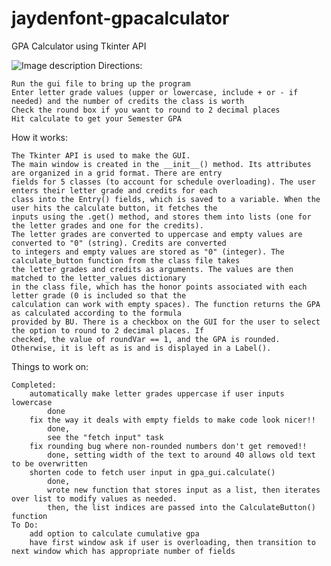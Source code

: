 # jaydenfont-gpacalculator
GPA Calculator using Tkinter API

![Image description](https://github.com/jaydenfont/jaydenfont-gpacalculator/blob/master/EmptyGui.png)
Directions:

    Run the gui file to bring up the program
    Enter letter grade values (upper or lowercase, include + or - if needed) and the number of credits the class is worth
    Check the round box if you want to round to 2 decimal places
    Hit calculate to get your Semester GPA

How it works:

    The Tkinter API is used to make the GUI.
    The main window is created in the __init__() method. Its attributes are organized in a grid format. There are entry
    fields for 5 classes (to account for schedule overloading). The user enters their letter grade and credits for each
    class into the Entry() fields, which is saved to a variable. When the user hits the calculate button, it fetches the
    inputs using the .get() method, and stores them into lists (one for the letter grades and one for the credits).
    The letter grades are converted to uppercase and empty values are converted to "0" (string). Credits are converted
    to integers and empty values are stored as "0" (integer). The calculate_button function from the class file takes
    the letter grades and credits as arguments. The values are then matched to the letter_values dictionary
    in the class file, which has the honor points associated with each letter grade (0 is included so that the
    calculation can work with empty spaces). The function returns the GPA as calculated according to the formula
    provided by BU. There is a checkbox on the GUI for the user to select the option to round to 2 decimal places. If
    checked, the value of roundVar == 1, and the GPA is rounded. Otherwise, it is left as is and is displayed in a Label().

Things to work on:

    Completed:
        automatically make letter grades uppercase if user inputs lowercase
            done
        fix the way it deals with empty fields to make code look nicer!!
            done,
            see the "fetch input" task
        fix rounding bug where non-rounded numbers don't get removed!!
            done, setting width of the text to around 40 allows old text to be overwritten
        shorten code to fetch user input in gpa_gui.calculate()
            done,
            wrote new function that stores input as a list, then iterates over list to modify values as needed.
            then, the list indices are passed into the CalculateButton() function
    To Do:
        add option to calculate cumulative gpa
        have first window ask if user is overloading, then transition to next window which has appropriate number of fields
